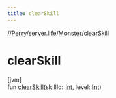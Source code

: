 ```yaml
---
title: clearSkill
---
```

//[Perry](../../../index.html)/[server.life](../index.html)/[Monster](index.html)/[clearSkill](clear-skill.html)



# clearSkill



[jvm]\
fun [clearSkill](clear-skill.html)(skillId: [Int](https://kotlinlang.org/api/latest/jvm/stdlib/kotlin/-int/index.html), level: [Int](https://kotlinlang.org/api/latest/jvm/stdlib/kotlin/-int/index.html))




